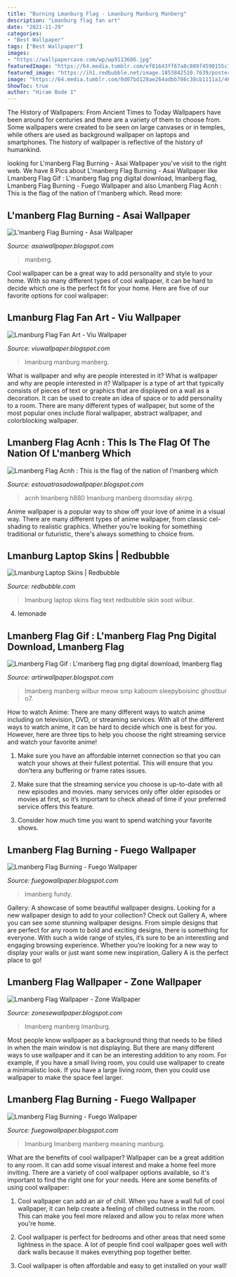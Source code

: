 ```yaml
---
title: "Burning Lmanburg Flag - Lmanburg Manburg Manberg"
description: "Lmanburg flag fan art"
date: "2021-11-29"
categories:
- "Best Wallpaper"
tags: ["Best Wallpaper"]
images:
- "https://wallpapercave.com/wp/wp9113686.jpg"
featuredImage: "https://64.media.tumblr.com/ef81643ff67a8c889f4590155c7410d1/ccdbaad921858569-7b/s2048x3072/24ededd02ad80b7b445e05dd8496e8078a4b3ccb.png"
featured_image: "https://ih1.redbubble.net/image.1853842510.7639/poster,840x830,f8f8f8-pad,1000x1000,f8f8f8.jpg"
image: "https://64.media.tumblr.com/0d07bd128ae264adbb786c38cb1111a1/463227cd9d8d454a-b1/s1280x1920/8d82e5dca1eadabd4c0eb1781aa8c36d4d9b7d8e.png"
ShowToc: true
author: "Hiram Bode I"
---
```



The History of Wallpapers: From Ancient Times to Today
Wallpapers have been around for centuries and there are a variety of them to choose from. Some wallpapers were created to be seen on large canvases or in temples, while others are used as background wallpaper on laptops and smartphones. The history of wallpaper is reflective of the history of humankind.

	

		
looking for L&#039;manberg Flag Burning - Asai Wallpaper you've visit to the right web. We have 8 Pics about L&#039;manberg Flag Burning - Asai Wallpaper like Lmanberg Flag Gif : L&#039;manberg flag png digital download, lmanberg flag, Lmanberg Flag Burning - Fuego Wallpaper and also Lmanberg Flag Acnh : This is the flag of the nation of l&#039;manberg which. Read more:
		
    
## L&#039;manberg Flag Burning - Asai Wallpaper

<img loading=lazy src="https://64.media.tumblr.com/62ff852a1435b48e9a3ec918c6ec61cb/ee634002deb5bbc2-37/s640x960/216ff52437e36dc18a9877f5cda0cbc5cb6a852d.png" onerror="this.onerror=null;this.src='https://tse2.mm.bing.net/th?id=OIP.RshLO05b2xncnoxvg343wwHaHa&amp;pid=15.1';" alt="L&#039;manberg Flag Burning - Asai Wallpaper">

_Source: asaiwallpaper.blogspot.com_

>manberg. 

	

Cool wallpaper can be a great way to add personality and style to your home. With so many different types of cool wallpaper, it can be hard to decide which one is the perfect fit for your home. Here are five of our favorite options for cool wallpaper: 

    
## Lmanburg Flag Fan Art - Viu Wallpaper

<img loading=lazy src="https://ih1.redbubble.net/image.1853842510.7639/poster,840x830,f8f8f8-pad,1000x1000,f8f8f8.jpg" onerror="this.onerror=null;this.src='https://tse3.mm.bing.net/th?id=OIP.sZRTnz3hb7I4jJD8RkgNMQHaHa&amp;pid=15.1';" alt="Lmanburg Flag Fan Art - Viu Wallpaper">

_Source: viuwallpaper.blogspot.com_

>lmanburg manburg manberg. 

	

What is wallpaper and why are people interested in it?
What is wallpaper and why are people interested in it?
Wallpaper is a type of art that typically consists of pieces of text or graphics that are displayed on a wall as a decoration. It can be used to create an idea of space or to add personality to a room. There are many different types of wallpaper, but some of the most popular ones include floral wallpaper, abstract wallpaper, and colorblocking wallpaper.

    
## Lmanberg Flag Acnh : This Is The Flag Of The Nation Of L&#039;manberg Which

<img loading=lazy src="https://nooksisland.com/images/designs/MO-H880-SQVS-LDKF.jpg" onerror="this.onerror=null;this.src='https://tse1.mm.bing.net/th?id=OIP.CBLKpzQBzENkeb__cv84HQHaEK&amp;pid=15.1';" alt="Lmanberg Flag Acnh : This is the flag of the nation of l&#039;manberg which">

_Source: estouatrasadowallpaper.blogspot.com_

>acnh lmanberg h880 lmanburg manberg doomsday akrpg. 

	

Anime wallpaper is a popular way to show off your love of anime in a visual way. There are many different types of anime wallpaper, from classic cel-shading to realistic graphics. Whether you're looking for something traditional or futuristic, there's always something to choice from.

    
## Lmanburg Laptop Skins | Redbubble

<img loading=lazy src="https://ih1.redbubble.net/image.2019997385.2282/pd,x450,macbook_air_13-pad,600x600,f8f8f8.jpg" onerror="this.onerror=null;this.src='https://tse3.mm.bing.net/th?id=OIP.3bhKbTI0Sfz-kC2KWlIjRQHaHa&amp;pid=15.1';" alt="Lmanburg Laptop Skins | Redbubble">

_Source: redbubble.com_

>lmanburg laptop skins flag text redbubble skin soot wilbur. 

	

4. lemonade 

    
## Lmanberg Flag Gif : L&#039;manberg Flag Png Digital Download, Lmanberg Flag

<img loading=lazy src="https://i.pinimg.com/originals/54/56/54/545654db789273e6ababfe8696b90cb0.jpg" onerror="this.onerror=null;this.src='https://tse1.mm.bing.net/th?id=OIP.xgR0B64zkxOKXIYxzq1XJQHaFu&amp;pid=15.1';" alt="Lmanberg Flag Gif : L&#039;manberg flag png digital download, lmanberg flag">

_Source: artirwallpaper.blogspot.com_

>lmanberg manberg wilbur meow smp kaboom sleepyboisinc ghostbur o7. 

	

How to watch Anime: There are many different ways to watch anime including on television, DVD, or streaming services.
With all of the different ways to watch anime, it can be hard to decide which one is best for you. However, here are three tips to help you choose the right streaming service and watch your favorite anime!
1. Make sure you have an affordable internet connection so that you can watch your shows at their fullest potential. This will ensure that you don’tera any buffering or frame rates issues.

2. Make sure that the streaming service you choose is up-to-date with all new episodes and movies. many services only offer older episodes or movies at first, so it’s important to check ahead of time if your preferred service offers this feature.

3. Consider how much time you want to spend watching your favorite shows.

    
## Lmanberg Flag Burning - Fuego Wallpaper

<img loading=lazy src="https://64.media.tumblr.com/ef81643ff67a8c889f4590155c7410d1/ccdbaad921858569-7b/s2048x3072/24ededd02ad80b7b445e05dd8496e8078a4b3ccb.png" onerror="this.onerror=null;this.src='https://tse4.mm.bing.net/th?id=OIP.dcJa4yhjg6QrFevO4HKHyQHaFB&amp;pid=15.1';" alt="Lmanberg Flag Burning - Fuego Wallpaper">

_Source: fuegowallpaper.blogspot.com_

>lmanberg fundy. 

	

Gallery: A showcase of some beautiful wallpaper designs.
Looking for a new wallpaper design to add to your collection? Check out Gallery A, where you can see some stunning wallpaper designs. From simple designs that are perfect for any room to bold and exciting designs, there is something for everyone. With such a wide range of styles, it’s sure to be an interesting and engaging browsing experience. Whether you’re looking for a new way to display your walls or just want some new inspiration, Gallery A is the perfect place to go!





	
	
    
## Lmanberg Flag Wallpaper - Zone Wallpaper

<img loading=lazy src="https://wallpapercave.com/wp/wp9113686.jpg" onerror="this.onerror=null;this.src='https://tse4.mm.bing.net/th?id=OIP.3WLwqYi7_4z_r2FmcGEgegHaHa&amp;pid=15.1';" alt="Lmanberg Flag Wallpaper - Zone Wallpaper">

_Source: zonesewallpaper.blogspot.com_

>lmanberg manberg lmanburg. 

	

Most people know wallpaper as a background thing that needs to be filled in when the main window is not displaying. But there are many different ways to use wallpaper and it can be an interesting addition to any room. For example, if you have a small living room, you could use wallpaper to create a minimalistic look. If you have a large living room, then you could use wallpaper to make the space feel larger.

    
## Lmanberg Flag Burning - Fuego Wallpaper

<img loading=lazy src="https://64.media.tumblr.com/0d07bd128ae264adbb786c38cb1111a1/463227cd9d8d454a-b1/s1280x1920/8d82e5dca1eadabd4c0eb1781aa8c36d4d9b7d8e.png" onerror="this.onerror=null;this.src='https://tse4.mm.bing.net/th?id=OIP.T-RAqtF3TEwRXMXPRvpoSgHaG-&amp;pid=15.1';" alt="Lmanberg Flag Burning - Fuego Wallpaper">

_Source: fuegowallpaper.blogspot.com_

>lmanburg lmanberg manberg meaning manburg. 

	

What are the benefits of cool wallpaper?
Wallpaper can be a great addition to any room. It can add some visual interest and make a home feel more inviting. There are a variety of cool wallpaper options available, so it's important to find the right one for your needs. Here are some benefits of using cool wallpaper: 
1. Cool wallpaper can add an air of chill. When you have a wall full of cool wallpaper, it can help create a feeling of chilled outness in the room. This can make you feel more relaxed and allow you to relax more when you're home. 

2. Cool wallpaper is perfect for bedrooms and other areas that need some lightness in the space. A lot of people find cool wallpaper goes well with dark walls because it makes everything pop together better. 

3. Cool wallpaper is often affordable and easy to get installed on your wall!

